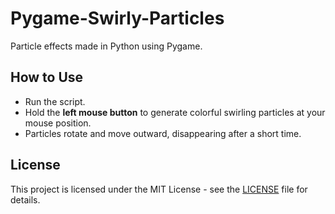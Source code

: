 # Pygame-Swirly-Particles

Particle effects made in Python using Pygame.

## How to Use

- Run the script.
- Hold the **left mouse button** to generate colorful swirling particles at your mouse position.
- Particles rotate and move outward, disappearing after a short time.

## License

This project is licensed under the MIT License - see the [LICENSE](LICENSE) file for details.
